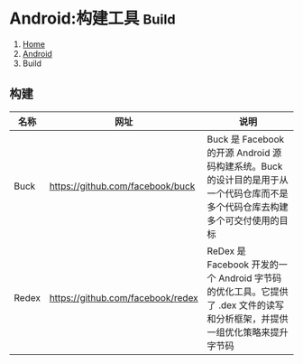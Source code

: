 # <span class="fa fa-android" aria-hidden="true"></span> Android:构建工具 <small>Build</small>

<ol class="breadcrumb"><li><a href="/">Home</a></li><li><a href="/android/overview.md">Android</a></li><li class="active">Build</li></ol>

## 构建
|名称|网址|说明|
|------|------|------|
|Buck|https://github.com/facebook/buck|Buck 是 Facebook 的开源 Android 源码构建系统。Buck 的设计目的是用于从一个代码仓库而不是多个代码仓库去构建多个可交付使用的目标|
|Redex|https://github.com/facebook/redex|ReDex 是 Facebook 开发的一个 Android 字节码的优化工具。它提供了 .dex 文件的读写和分析框架，并提供一组优化策略来提升字节码|

